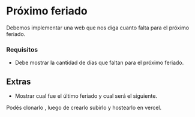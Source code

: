 # Próximo feriado
Debemos implementar una web que nos diga cuanto falta para el próximo feriado.

### Requisitos
- Debe mostrar la cantidad de días que faltan para el próximo feriado.

## Extras
- Mostrar cual fue el último feriado y cual será el siguiente.

Podés clonarlo , luego de crearlo subirlo y hostearlo en vercel.
